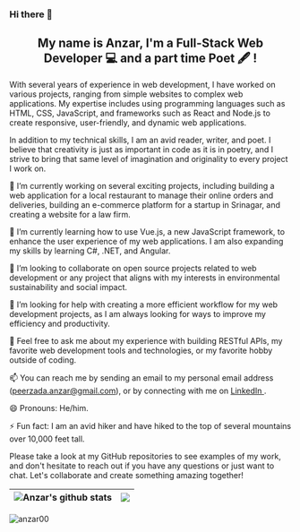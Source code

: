 ### Hi there 👋

<h2 align="center">
My name is Anzar, I'm a Full-Stack Web Developer 💻 and a part time Poet 🖋️ !
</h2>

With several years of experience in web development, I have worked on various projects, ranging from simple websites to complex web applications. My expertise includes using programming languages such as HTML, CSS, JavaScript, and frameworks such as React and Node.js to create responsive, user-friendly, and dynamic web applications.

In addition to my technical skills, I am an avid reader, writer, and poet. I believe that creativity is just as important in code as it is in poetry, and I strive to bring that same level of imagination and originality to every project I work on.

  🔭 I’m currently working on several exciting projects, including building a web application for a local restaurant to manage their online orders and deliveries, building an e-commerce platform for a startup in Srinagar, and creating a website for a law firm.

  🌱 I’m currently learning how to use Vue.js, a new JavaScript framework, to enhance the user experience of my web applications. I am also expanding my skills by learning C#, .NET, and Angular.

  👯 I’m looking to collaborate on open source projects related to web development or any project that aligns with my interests in environmental sustainability and social impact.

  🤔 I’m looking for help with creating a more efficient workflow for my web development projects, as I am always looking for ways to improve my efficiency and productivity.

  💬 Feel free to ask me about my experience with building RESTful APIs, my favorite web development tools and technologies, or my favorite hobby outside of coding.

  📫 You can reach me by sending an email to my personal email address (peerzada.anzar@gmail.com), or by connecting with me on <a href="https://www.linkedin.com/in/peerzadaanzar/">LinkedIn </a>.

  😄 Pronouns: He/him.

  ⚡ Fun fact: I am an avid hiker and have hiked to the top of several mountains over 10,000 feet tall.

Please take a look at my GitHub repositories to see examples of my work, and don't hesitate to reach out if you have any questions or just want to chat. Let's collaborate and create something amazing together!

<!--
**anzar00/anzar00** is a ✨ _special_ ✨ repository because its `README.md` (this file) appears on your GitHub profile.
-->
<!-- [![Anzar's GitHub stats](https://github-readme-stats.vercel.app/api?username=anzar00&show_icons=true&theme=dark)](https://github.com/anzar00)

[![Top Langs](https://github-readme-stats.vercel.app/api/top-langs/?username=anzar00&layout=compact)](https://github.com/anzar00) -->

|<img align="center" src="https://github-readme-stats.vercel.app/api?username=anzar00&show_icons=true&include_all_commits=true&theme=dark&hide_border=true" alt="Anzar's github stats" /> |<img align="center" src="https://github-readme-stats.vercel.app/api/top-langs/?username=anzar00&layout=compact&theme=dark&hide_border=true" />|
| ------------- | ------------- |

<p align="left"> <img src="https://komarev.com/ghpvc/?username=anzar00&label=Profile%20views&color=0e75b6&style=flat" alt="anzar00" /> </p>
